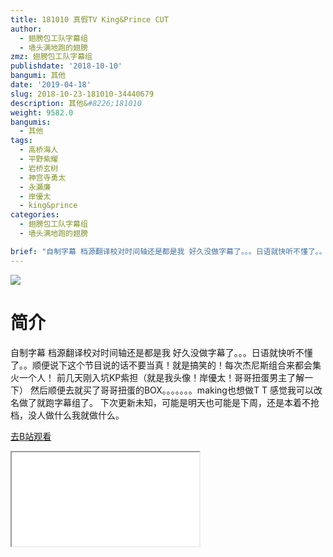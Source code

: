 ```yaml
---
title: 181010 真假TV King&Prince CUT
author:
  - 翅膀包工队字幕组
  - 墙头满地跑的翅膀
zmz: 翅膀包工队字幕组
publishdate: '2018-10-10'
bangumi: 其他
date: '2019-04-18'
slug: 2018-10-23-181010-34440679
description: 其他&#8226;181010
weight: 9582.0
bangumis:
  - 其他
tags:
  - 高桥海人
  - 平野紫耀
  - 岩桥玄树
  - 神宫寺勇太
  - 永瀬廉
  - 岸優太
  - king&prince
categories:
  - 翅膀包工队字幕组
  - 墙头满地跑的翅膀

brief: "自制字幕 档源翻译校对时间轴还是都是我 好久没做字幕了。。。日语就快听不懂了。。顺便说下这个节目说的话不要当真！就是搞笑的！每次杰尼斯组合来都会集火一个人！ 前几天刚入坑KP紫担（就是我头像！岸優太！哥哥扭蛋男主了解一下） 然后顺便去就买了哥哥扭蛋的BOX。。。。。。。making也想做T T 感觉我可以改名做了就跑字幕组了。 下次更新未知，可能是明天也可能是下周，还是本着不抢档，没人做什么我就做什么。"
---
```

![](https://i.imgur.com/JcIMXKO.jpg)
# 简介  
自制字幕
档源翻译校对时间轴还是都是我
好久没做字幕了。。。日语就快听不懂了。。顺便说下这个节目说的话不要当真！就是搞笑的！每次杰尼斯组合来都会集火一个人！
前几天刚入坑KP紫担（就是我头像！岸優太！哥哥扭蛋男主了解一下）
然后顺便去就买了哥哥扭蛋的BOX。。。。。。。making也想做T T
感觉我可以改名做了就跑字幕组了。
下次更新未知，可能是明天也可能是下周，还是本着不抢档，没人做什么我就做什么。  

[去B站观看](https://www.bilibili.com/video/av34440679/)
<div class ="resp-container"><iframe class="testiframe" src="//player.bilibili.com/player.html?aid=34440679"", scrolling="no", allowfullscreen="true" > </iframe></div> 
